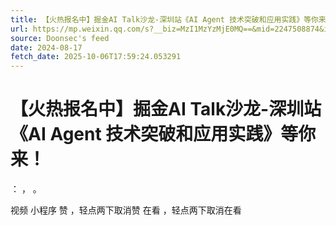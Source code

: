 ```yaml
---
title: 【火热报名中】掘金AI Talk沙龙-深圳站《AI Agent 技术突破和应用实践》等你来！
url: https://mp.weixin.qq.com/s?__biz=MzI1MzYzMjE0MQ==&mid=2247508874&idx=2&sn=9d5b4adb4ab661bbd55958d7fbfb0f87
source: Doonsec's feed
date: 2024-08-17
fetch_date: 2025-10-06T17:59:24.053291
---
```


# 【火热报名中】掘金AI Talk沙龙-深圳站《AI Agent 技术突破和应用实践》等你来！

：
，
。

视频
小程序
赞
，轻点两下取消赞
在看
，轻点两下取消在看